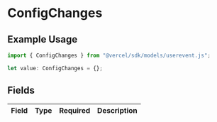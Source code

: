 # ConfigChanges

## Example Usage

```typescript
import { ConfigChanges } from "@vercel/sdk/models/userevent.js";

let value: ConfigChanges = {};
```

## Fields

| Field       | Type        | Required    | Description |
| ----------- | ----------- | ----------- | ----------- |